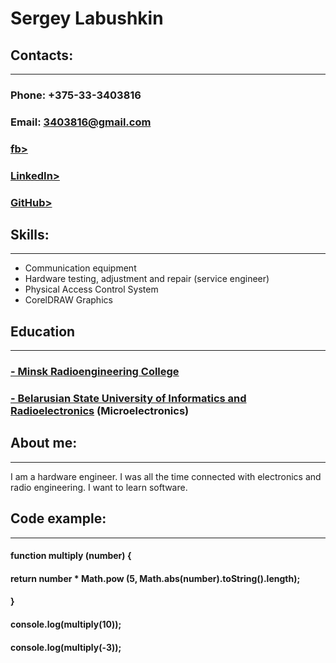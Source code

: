 # Sergey Labushkin
## Contacts:
***
### Phone: +375-33-3403816
### Email: 3403816@gmail.com
### [fb>](https://www.facebook.com/profile.php?id=100002005041662) 
### [LinkedIn>](https://www.linkedin.com/in/sergey-lab-239189122/)
### [GitHub>](https://github.com/LABUSHKIN)
## Skills:
***
* Сommunication equipment
* Hardware testing, adjustment and repair (service engineer)
* Physical Access Control System
* CorelDRAW Graphics
## Education
***
### [- Minsk Radioengineering College](https://www.mrk-bsuir.by/en)
### [- Belarusian State University of Informatics and Radioelectronics](https://www.bsuir.by/en/) (Microelectronics)
## About me:
***
I am a hardware engineer. I was all the time connected with electronics and radio engineering. I want to learn software.
## Code example:
***
#### function multiply (number) {
####  return number * Math.pow (5, Math.abs(number).toString().length);
#### }
#### console.log(multiply(10)); 
#### console.log(multiply(-3));